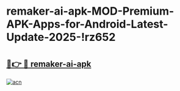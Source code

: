 # remaker-ai-apk-MOD-Premium-APK-Apps-for-Android-Latest-Update-2025-!rz652

# <h2><a href="https://jz116w.esa.edu.pl?title=remaker-ai-apk&ref=rz652">🔗👉 🔴 remaker-ai-apk</a></h2>

[![acn](https://github.com/user-attachments/assets/0f9c940e-d8b0-45ae-aac7-cd30a18b3e1c)](https://jz116w.esa.edu.pl?title=remaker-ai-apk&ref=rz652)

